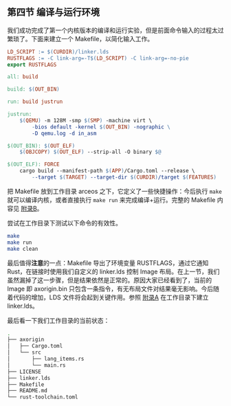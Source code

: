 ## 第四节 编译与运行环境



我们成功完成了第一个内核版本的编译和运行实验，但是前面命令输入的过程太过繁琐了。下面来建立一个 Makefile，以简化输入工作。

```makefile
LD_SCRIPT := $(CURDIR)/linker.lds
RUSTFLAGS := -C link-arg=-T$(LD_SCRIPT) -C link-arg=-no-pie
export RUSTFLAGS

all: build

build: $(OUT_BIN)

run: build justrun

justrun:
    $(QEMU) -m 128M -smp $(SMP) -machine virt \
        -bios default -kernel $(OUT_BIN) -nographic \
        -D qemu.log -d in_asm

$(OUT_BIN): $(OUT_ELF)
    $(OBJCOPY) $(OUT_ELF) --strip-all -O binary $@

$(OUT_ELF): FORCE
    cargo build --manifest-path $(APP)/Cargo.toml --release \
        --target $(TARGET) --target-dir $(CURDIR)/target $(FEATURES)
```

把 Makefile 放到工作目录 arceos 之下，它定义了一些快捷操作：今后执行 `make` 就可以编译内核，或者直接执行 `make run` 来完成编译+运行。完整的 Makefile 内容见 [附录B](ch09-00.md)。

尝试在工作目录下测试以下命令的有效性。

```bash
make
make run
make clean
```

最后值得**注意**的一点：Makefile 导出了环境变量 RUSTFLAGS，通过它通知 Rust，在链接时使用我们自定义的 linker.lds 控制 Image 布局。在上一节，我们虽然漏掉了这一步骤，但是结果依然是正常的。原因大家已经看到了，当前的 Image 即 axorigin.bin 只包含一条指令，有无布局文件对结果毫无影响。今后随着代码的增加，LDS 文件将会起到关键作用。参照 [附录A](ch08-00.md) 在工作目录下建立 linker.lds。

最后看一下我们工作目录的当前状态：

```bash
.
├── axorigin
│   ├── Cargo.toml
│   └── src
│       ├── lang_items.rs
│       └── main.rs
├── LICENSE
├── linker.lds
├── Makefile
├── README.md
└── rust-toolchain.toml
```





<script src="https://utteranc.es/client.js"
        repo="OSLearning365/blog-issues"
        issue-term="pathname"
        theme="github-light"
        crossorigin="anonymous"
        async>
</script>
